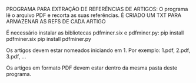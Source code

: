 PROGRAMA PARA EXTRAÇÃO DE REFERÊNCIAS DE ARTIGOS: O programa lê o arquivo PDF e recorta as suas referências.
É CRIADO UM TXT PARA ARMAZENAR AS REFS DE CADA ARTIGO

É necessário instalar as bibliotecas pdfminer.six e pdfminer.py:  pip install pdfminer.six
                                                                  pip install pdfminer.py

Os artigos devem estar nomeados iniciando em 1. Por exemplo: 1.pdf, 2.pdf, 3.pdf, ...

Os artigos em formato PDF devem estar dentro da mesma pasta deste programa.
